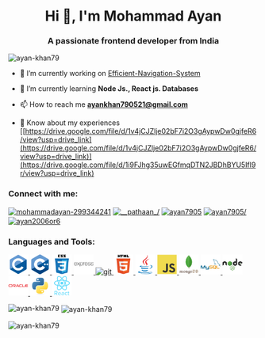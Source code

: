 <h1 align="center">Hi 👋, I'm Mohammad Ayan</h1>
<h3 align="center">A passionate frontend developer from India</h3>

<p align="left"> <img src="https://komarev.com/ghpvc/?username=ayan-khan79&label=Profile%20views&color=0e75b6&style=flat" alt="ayan-khan79" /> </p>

- 🔭 I’m currently working on [Efficient-Navigation-System](https://github.com/Ayan-Khan79/Efficient-Navigation-System)

- 🌱 I’m currently learning **Node Js., React js. Databases**

- 📫 How to reach me **ayankhan790521@gmail.com**

- 📄 Know about my experiences [[https://drive.google.com/file/d/1v4jCJZlje02bF7i2O3gAypwDw0gjfeR6/view?usp=drive_link](https://drive.google.com/file/d/1v4jCJZlje02bF7i2O3gAypwDw0gjfeR6/view?usp=drive_link)](https://drive.google.com/file/d/1i9FJhg35uwEGfmqDTN2JBDhBYU5Ifl9r/view?usp=drive_link)

<h3 align="left">Connect with me:</h3>
<p align="left">
<a href="https://linkedin.com/in/mohammadayan-299344241" target="blank"><img align="center" src="https://raw.githubusercontent.com/rahuldkjain/github-profile-readme-generator/master/src/images/icons/Social/linked-in-alt.svg" alt="mohammadayan-299344241" height="30" width="40" /></a>
<a href="https://instagram.com/__pathaan_/" target="blank"><img align="center" src="https://raw.githubusercontent.com/rahuldkjain/github-profile-readme-generator/master/src/images/icons/Social/instagram.svg" alt="__pathaan_/" height="30" width="40" /></a>
<a href="https://www.codechef.com/users/ayan7905" target="blank"><img align="center" src="https://cdn.jsdelivr.net/npm/simple-icons@3.1.0/icons/codechef.svg" alt="ayan7905" height="30" width="40" /></a>
<a href="https://www.leetcode.com/ayan7905/" target="blank"><img align="center" src="https://raw.githubusercontent.com/rahuldkjain/github-profile-readme-generator/master/src/images/icons/Social/leet-code.svg" alt="ayan7905/" height="30" width="40" /></a>
<a href="https://auth.geeksforgeeks.org/user/ayan2006or6" target="blank"><img align="center" src="https://raw.githubusercontent.com/rahuldkjain/github-profile-readme-generator/master/src/images/icons/Social/geeks-for-geeks.svg" alt="ayan2006or6" height="30" width="40" /></a>
</p>

<h3 align="left">Languages and Tools:</h3>
<p align="left"> <a href="https://www.cprogramming.com/" target="_blank" rel="noreferrer"> <img src="https://raw.githubusercontent.com/devicons/devicon/master/icons/c/c-original.svg" alt="c" width="40" height="40"/> </a> <a href="https://www.w3schools.com/cpp/" target="_blank" rel="noreferrer"> <img src="https://raw.githubusercontent.com/devicons/devicon/master/icons/cplusplus/cplusplus-original.svg" alt="cplusplus" width="40" height="40"/> </a> <a href="https://www.w3schools.com/css/" target="_blank" rel="noreferrer"> <img src="https://raw.githubusercontent.com/devicons/devicon/master/icons/css3/css3-original-wordmark.svg" alt="css3" width="40" height="40"/> </a> <a href="https://expressjs.com" target="_blank" rel="noreferrer"> <img src="https://raw.githubusercontent.com/devicons/devicon/master/icons/express/express-original-wordmark.svg" alt="express" width="40" height="40"/> </a> <a href="https://git-scm.com/" target="_blank" rel="noreferrer"> <img src="https://www.vectorlogo.zone/logos/git-scm/git-scm-icon.svg" alt="git" width="40" height="40"/> </a> <a href="https://www.w3.org/html/" target="_blank" rel="noreferrer"> <img src="https://raw.githubusercontent.com/devicons/devicon/master/icons/html5/html5-original-wordmark.svg" alt="html5" width="40" height="40"/> </a> <a href="https://www.java.com" target="_blank" rel="noreferrer"> <img src="https://raw.githubusercontent.com/devicons/devicon/master/icons/java/java-original.svg" alt="java" width="40" height="40"/> </a> <a href="https://developer.mozilla.org/en-US/docs/Web/JavaScript" target="_blank" rel="noreferrer"> <img src="https://raw.githubusercontent.com/devicons/devicon/master/icons/javascript/javascript-original.svg" alt="javascript" width="40" height="40"/> </a> <a href="https://www.mongodb.com/" target="_blank" rel="noreferrer"> <img src="https://raw.githubusercontent.com/devicons/devicon/master/icons/mongodb/mongodb-original-wordmark.svg" alt="mongodb" width="40" height="40"/> </a> <a href="https://www.mysql.com/" target="_blank" rel="noreferrer"> <img src="https://raw.githubusercontent.com/devicons/devicon/master/icons/mysql/mysql-original-wordmark.svg" alt="mysql" width="40" height="40"/> </a> <a href="https://nodejs.org" target="_blank" rel="noreferrer"> <img src="https://raw.githubusercontent.com/devicons/devicon/master/icons/nodejs/nodejs-original-wordmark.svg" alt="nodejs" width="40" height="40"/> </a> <a href="https://www.oracle.com/" target="_blank" rel="noreferrer"> <img src="https://raw.githubusercontent.com/devicons/devicon/master/icons/oracle/oracle-original.svg" alt="oracle" width="40" height="40"/> </a> <a href="https://www.python.org" target="_blank" rel="noreferrer"> <img src="https://raw.githubusercontent.com/devicons/devicon/master/icons/python/python-original.svg" alt="python" width="40" height="40"/> </a> <a href="https://reactjs.org/" target="_blank" rel="noreferrer"> <img src="https://raw.githubusercontent.com/devicons/devicon/master/icons/react/react-original-wordmark.svg" alt="react" width="40" height="40"/> </a> </p>

<p><img align="left" src="https://github-readme-stats.vercel.app/api/top-langs?username=ayan-khan79&show_icons=true&locale=en&layout=compact" alt="ayan-khan79" /></p>

<p>&nbsp;<img align="center" src="https://github-readme-stats.vercel.app/api?username=ayan-khan79&show_icons=true&locale=en" alt="ayan-khan79" /></p>

<p><img align="center" src="https://github-readme-streak-stats.herokuapp.com/?user=ayan-khan79&" alt="ayan-khan79" /></p>
